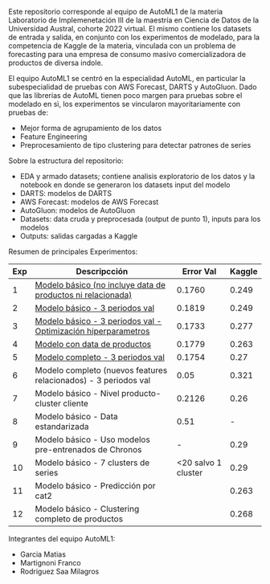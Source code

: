 Este repositorio corresponde al equipo de AutoML1 de la materia Laboratorio de Implemenetación III de la maestría en Ciencia de Datos de la Universidad Austral, cohorte 2022 virtual. El mismo contiene los datasets de entrada y salida, en conjunto con los experimentos de modelado, para la competencia de Kaggle de la materia, vinculada con un problema de forecasting para una empresa de consumo masivo comercializadora de productos de diversa indole. 

El equipo AutoML1 se centró en la especialidad AutoML, en particular la subespecialidad de pruebas con AWS Forecast, DARTS y AutoGluon. Dado que las librerias de AutoML tienen poco margen para pruebas sobre el modelado en sì, los experimentos se vincularon mayoritariamente con pruebas de:
- Mejor forma de agrupamiento de los datos
- Feature Engineering
- Preprocesamiento de tipo clustering para detectar patrones de series

Sobre la estructura del repositorio:
- EDA y armado datasets; contiene analisis exploratorio de los datos y la notebook en donde se generaron los datasets input del modelo
- DARTS: modelos de DARTS
- AWS Forecast: modelos de AWS Forecast
- AutoGluon: modelos de AutoGluon
- Datasets: data cruda y preprocesada (output de punto 1), inputs para los modelos
- Outputs: salidas cargadas a Kaggle

Resumen de principales Experimentos:

|Exp	|Descripcción	|Error Val	|Kaggle |
|---|---|---|------|
|1	|[Modelo básico (no incluye data de productos ni relacionada)](https://github.com/milagrosrsaa/mcd_labo3_autoML1/blob/main/4.%20AutoGluon/Exp1%20Modelo%20b%C3%A1sico.ipynb)	|0.1760	|0.249|
|2	|[Modelo básico - 3 periodos val](https://github.com/milagrosrsaa/mcd_labo3_autoML1/blob/38bc157e75a84e3929e08a5d49b5d1a93b4f9380/4.%20AutoGluon/Exp2%20Modelo%20b%C3%A1sico%20+%20Ventana%20validaci%C3%B3n.ipynb)	|0.1819	|0.249|
|3	|[Modelo básico - 3 periodos  val - Optimización hiperparametros](https://github.com/milagrosrsaa/mcd_labo3_autoML1/blob/38bc157e75a84e3929e08a5d49b5d1a93b4f9380/4.%20AutoGluon/Exp3%20Modelo%20b%C3%A1sico%20+%20Optimizaci%C3%B3n%20hiperparametros.ipynb)	|0.1733	|0.277|
|4	|[Modelo con data de productos](https://github.com/milagrosrsaa/mcd_labo3_autoML1/blob/38bc157e75a84e3929e08a5d49b5d1a93b4f9380/4.%20AutoGluon/Exp4%20Modelo%20con%20data%20de%20productos.ipynb)	|0.1779	|0.263|
|5	|[Modelo completo - 3 periodos val](https://github.com/milagrosrsaa/mcd_labo3_autoML1/blob/38bc157e75a84e3929e08a5d49b5d1a93b4f9380/4.%20AutoGluon/Exp5%20Modelo%20con%20data%20de%20productos%20+%20relacionada%20(completo).ipynb)	|0.1754	|0.27|
|6	|Modelo completo (nuevos features relacionados) - 3 periodos val	|0.05	|0.321|
|7	|Modelo básico - Nivel producto-cluster cliente	|0.2126	|0.26|
|8	|Modelo básico - Data estandarizada	|0.51	|-|
|9	|Modelo básico - Uso modelos pre-entrenados de Chronos	|-	|0.29|
|10	|Modelo básico - 7 clusters de series	|<20 salvo 1 cluster	|0.29|
|11	|Modelo básico - Predicción por cat2	|	|0.263|
|12	|Modelo básico - Clustering completo de productos	|	|0.268|


Integrantes del equipo AutoML1:
- Garcia Matias
- Martignoni Franco
- Rodriguez Saa Milagros